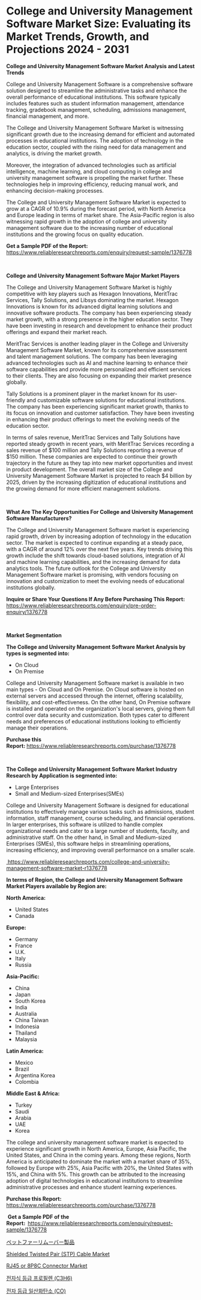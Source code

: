 <p><h1>College and University Management Software Market Size: Evaluating its Market Trends, Growth, and Projections 2024 - 2031</h1></p><p><strong>College and University Management Software Market Analysis and Latest Trends</strong></p>
<p><p>College and University Management Software is a comprehensive software solution designed to streamline the administrative tasks and enhance the overall performance of educational institutions. This software typically includes features such as student information management, attendance tracking, gradebook management, scheduling, admissions management, financial management, and more.</p><p>The College and University Management Software Market is witnessing significant growth due to the increasing demand for efficient and automated processes in educational institutions. The adoption of technology in the education sector, coupled with the rising need for data management and analytics, is driving the market growth.</p><p>Moreover, the integration of advanced technologies such as artificial intelligence, machine learning, and cloud computing in college and university management software is propelling the market further. These technologies help in improving efficiency, reducing manual work, and enhancing decision-making processes.</p><p>The College and University Management Software Market is expected to grow at a CAGR of 10.9% during the forecast period, with North America and Europe leading in terms of market share. The Asia-Pacific region is also witnessing rapid growth in the adoption of college and university management software due to the increasing number of educational institutions and the growing focus on quality education.</p></p>
<p><strong>Get a Sample PDF of the Report:&nbsp;</strong> <a href="https://www.reliableresearchreports.com/enquiry/request-sample/1376778">https://www.reliableresearchreports.com/enquiry/request-sample/1376778</a></p>
<p>&nbsp;</p>
<p><strong>College and University Management Software Major Market Players</strong></p>
<p><p>The College and University Management Software Market is highly competitive with key players such as Hexagon Innovations, MeritTrac Services, Tally Solutions, and Libsys dominating the market. Hexagon Innovations is known for its advanced digital learning solutions and innovative software products. The company has been experiencing steady market growth, with a strong presence in the higher education sector. They have been investing in research and development to enhance their product offerings and expand their market reach.</p><p>MeritTrac Services is another leading player in the College and University Management Software Market, known for its comprehensive assessment and talent management solutions. The company has been leveraging advanced technologies such as AI and machine learning to enhance their software capabilities and provide more personalized and efficient services to their clients. They are also focusing on expanding their market presence globally.</p><p>Tally Solutions is a prominent player in the market known for its user-friendly and customizable software solutions for educational institutions. The company has been experiencing significant market growth, thanks to its focus on innovation and customer satisfaction. They have been investing in enhancing their product offerings to meet the evolving needs of the education sector.</p><p>In terms of sales revenue, MeritTrac Services and Tally Solutions have reported steady growth in recent years, with MeritTrac Services recording a sales revenue of $100 million and Tally Solutions reporting a revenue of $150 million. These companies are expected to continue their growth trajectory in the future as they tap into new market opportunities and invest in product development. The overall market size of the College and University Management Software Market is projected to reach $4 billion by 2025, driven by the increasing digitization of educational institutions and the growing demand for more efficient management solutions.</p></p>
<p>&nbsp;</p>
<p><strong>What Are The Key Opportunities For College and University Management Software Manufacturers?</strong></p>
<p><p>The College and University Management Software market is experiencing rapid growth, driven by increasing adoption of technology in the education sector. The market is expected to continue expanding at a steady pace, with a CAGR of around 12% over the next five years. Key trends driving this growth include the shift towards cloud-based solutions, integration of AI and machine learning capabilities, and the increasing demand for data analytics tools. The future outlook for the College and University Management Software market is promising, with vendors focusing on innovation and customization to meet the evolving needs of educational institutions globally.</p></p>
<p><strong>Inquire or Share Your Questions If Any Before Purchasing This Report:</strong> <a href="https://www.reliableresearchreports.com/enquiry/pre-order-enquiry/1376778">https://www.reliableresearchreports.com/enquiry/pre-order-enquiry/1376778</a></p>
<p>&nbsp;</p>
<p><strong>Market Segmentation</strong></p>
<p><strong>The College and University Management Software Market Analysis by types is segmented into:</strong></p>
<p><ul><li>On Cloud</li><li>On Premise</li></ul></p>
<p><p>College and University Management Software market is available in two main types - On Cloud and On Premise. On Cloud software is hosted on external servers and accessed through the internet, offering scalability, flexibility, and cost-effectiveness. On the other hand, On Premise software is installed and operated on the organization's local servers, giving them full control over data security and customization. Both types cater to different needs and preferences of educational institutions looking to efficiently manage their operations.</p></p>
<p><strong>Purchase this Report:&nbsp;</strong><a href="https://www.reliableresearchreports.com/purchase/1376778">https://www.reliableresearchreports.com/purchase/1376778</a></p>
<p>&nbsp;</p>
<p><strong>The College and University Management Software Market Industry Research by Application is segmented into:</strong></p>
<p><ul><li>Large Enterprises</li><li>Small and Medium-sized Enterprises(SMEs)</li></ul></p>
<p><p>College and University Management Software is designed for educational institutions to effectively manage various tasks such as admissions, student information, staff management, course scheduling, and financial operations. In larger enterprises, this software is utilized to handle complex organizational needs and cater to a large number of students, faculty, and administrative staff. On the other hand, in Small and Medium-sized Enterprises (SMEs), this software helps in streamlining operations, increasing efficiency, and improving overall performance on a smaller scale.</p></p>
<p><a href="https://www.reliableresearchreports.com/college-and-university-management-software-market-r1376778">&nbsp;https://www.reliableresearchreports.com/college-and-university-management-software-market-r1376778</a></p>
<p><strong>In terms of Region, the College and University Management Software Market Players available by Region are:</strong></p>
<p>
    <p> <strong> North America: </strong>
        <ul>
            <li>United States</li>
            <li>Canada</li>
        </ul>
        </p> 
    <p> <strong> Europe: </strong>
        <ul>
            <li>Germany</li>
            <li>France</li>
            <li>U.K.</li>
            <li>Italy</li>
            <li>Russia</li>
        </ul>
        </p> 
    <p> <strong> Asia-Pacific: </strong>
        <ul>
            <li>China</li>
            <li>Japan</li>
            <li>South Korea</li>
            <li>India</li>
            <li>Australia</li>
            <li>China Taiwan</li>
            <li>Indonesia</li>
            <li>Thailand</li>
            <li>Malaysia</li>
        </ul>
        </p> 
    <p> <strong> Latin America: </strong>
        <ul>
            <li>Mexico</li>
            <li>Brazil</li>
            <li>Argentina Korea</li>
            <li>Colombia</li>
        </ul>
        </p> 
    <p> <strong> Middle East & Africa: </strong>
        <ul>
            <li>Turkey</li>
            <li>Saudi</li>
            <li>Arabia</li>
            <li>UAE</li>
            <li>Korea</li>
        </ul>
    </p>
    </p>
<p><p>The college and university management software market is expected to experience significant growth in North America, Europe, Asia Pacific, the United States, and China in the coming years. Among these regions, North America is anticipated to dominate the market with a market share of 35%, followed by Europe with 25%, Asia Pacific with 20%, the United States with 15%, and China with 5%. This growth can be attributed to the increasing adoption of digital technologies in educational institutions to streamline administrative processes and enhance student learning experiences.</p></p>
<p><strong>Purchase this Report: </strong><a href="https://www.reliableresearchreports.com/purchase/1376778">https://www.reliableresearchreports.com/purchase/1376778</a></p>
<p>&nbsp;<strong>Get a Sample PDF of the Report:&nbsp;&nbsp;</strong><a href="https://www.reliableresearchreports.com/enquiry/request-sample/1376778">https://www.reliableresearchreports.com/enquiry/request-sample/1376778</a></p>
<p><strong></strong></p>
<p><p><a href="https://github.com/MacyOrn/Market-Research-Report-List-1/blob/main/8497106114678.md">ペットファーリムーバー製品</a></p><p><a href="https://github.com/WillieWoodard/Market-Research-Report-List-5/blob/main/shielded-twisted-pair-stp-cable-market.md">Shielded Twisted Pair (STP) Cable Market</a></p><p><a href="https://github.com/marloy8/Market-Research-Report-List-4/blob/main/rj45-or-8p8c-connector-market.md">RJ45 or 8P8C Connector Market</a></p><p><a href="https://github.com/berlianaparadilla48/Market-Research-Report-List-1/blob/main/8598156124610.md">전자식 등급 프로필렌 (C3H6)</a></p><p><a href="https://github.com/dollarearner151/Market-Research-Report-List-1/blob/main/4318114124609.md">전자 등급 일산화탄소 (CO)</a></p></p>